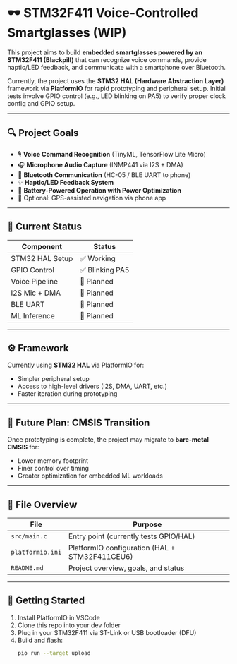 # 🕶️ STM32F411 Voice-Controlled Smartglasses (WIP)

This project aims to build **embedded smartglasses powered by an STM32F411 (Blackpill)** that can recognize voice commands, provide haptic/LED feedback, and communicate with a smartphone over Bluetooth.

Currently, the project uses the **STM32 HAL (Hardware Abstraction Layer)** framework via **PlatformIO** for rapid prototyping and peripheral setup. Initial tests involve GPIO control (e.g., LED blinking on PA5) to verify proper clock config and GPIO setup.

---

## 🔍 Project Goals

- 🎙️ **Voice Command Recognition** (TinyML, TensorFlow Lite Micro)
- 🎧 **Microphone Audio Capture** (INMP441 via I2S + DMA)
- 📡 **Bluetooth Communication** (HC-05 / BLE UART to phone)
- ✨ **Haptic/LED Feedback System**
- 🔋 **Battery-Powered Operation with Power Optimization**
- 📱 Optional: GPS-assisted navigation via phone app

---

## 🚀 Current Status

| Component       | Status     |
|----------------|------------|
| STM32 HAL Setup| ✅ Working |
| GPIO Control    | ✅ Blinking PA5 |
| Voice Pipeline  | 🔄 Planned |
| I2S Mic + DMA   | 🔄 Planned |
| BLE UART        | 🔄 Planned |
| ML Inference    | 🔄 Planned |

---

## ⚙️ Framework

Currently using **STM32 HAL** via PlatformIO for:
- Simpler peripheral setup
- Access to high-level drivers (I2S, DMA, UART, etc.)
- Faster iteration during prototyping

---

## 🔄 Future Plan: CMSIS Transition

Once prototyping is complete, the project may migrate to **bare-metal CMSIS** for:
- Lower memory footprint
- Finer control over timing
- Greater optimization for embedded ML workloads

---

## 📁 File Overview

| File | Purpose |
|------|---------|
| `src/main.c`       | Entry point (currently tests GPIO/HAL) |
| `platformio.ini`   | PlatformIO configuration (HAL + STM32F411CEU6) |
| `README.md`        | Project overview, goals, and status |

---

## 🧰 Getting Started

1. Install PlatformIO in VSCode
2. Clone this repo into your dev folder
3. Plug in your STM32F411 via ST-Link or USB bootloader (DFU)
4. Build and flash:
   ```bash
   pio run --target upload

